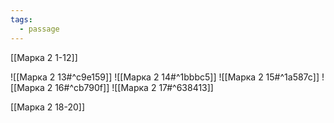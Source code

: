 ```yaml
---
tags:
  - passage
---
```

[[Марка 2 1-12]]

![[Марка 2 13#^c9e159]]
![[Марка 2 14#^1bbbc5]]
![[Марка 2 15#^1a587c]]
![[Марка 2 16#^cb790f]]
![[Марка 2 17#^638413]]

[[Марка 2 18-20]]
